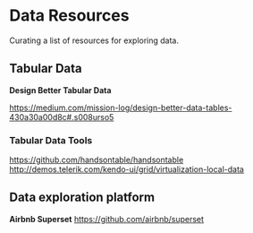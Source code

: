 # Data Resources

Curating a list of resources for exploring data.

## Tabular Data
**Design Better Tabular Data**

https://medium.com/mission-log/design-better-data-tables-430a30a00d8c#.s008urso5

### Tabular Data Tools

https://github.com/handsontable/handsontable
http://demos.telerik.com/kendo-ui/grid/virtualization-local-data

## Data exploration platform

**Airbnb Superset**
https://github.com/airbnb/superset
